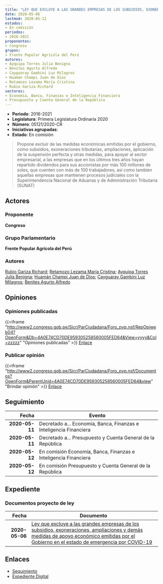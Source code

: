 ```yaml
---
title: "LEY QUE EXCLUYE A LAS GRANDES EMPRESAS DE LOS SUBSIDIOS, EXONERACIONES, AMPLIACIONES Y DEMÁS MEDIDAS DE APOYO ECONÓMICO EMITIDAS POR EL GOBIERNO EN EL ESTADO DE EMERGENCIA POR COVID-19"
date: 2020-05-06
lastmod: 2020-05-12
estados:
- En comisión
periodos:
- 2016-2021
proponentes:
- Congreso
grupos:
- Frente Popular Agrícola del Perú
autores:
- Ayquipa Torres Julia Benigna
- Benites Agurto Alfredo
- Cayguaray Gambini Luz Milagros
- Huamán Champi Juan de Dios
- Retamozo Lezama María Cristina
- Rubio Gariza Richard
sectores:
- Economía, Banca, Finanzas e Inteligencia Financiera
- Presupuesto y Cuenta General de la República
---
```

- **Periodo**: 2016-2021
- **Legislatura**: Primera Legislatura Ordinaria 2020
- **Número**: 05121/2020-CR
- **Iniciativas agrupadas**: 
- **Estado**: En comisión

> Propone excluir de las medidas económicas emitidas por el gobierno, como subsidios, exoneraciones tributarias, ampliaciones, aplicación de la suspensión perfecta y otras medidas, para apoyar al sector empresarial, a las empresas que en los últimos tres años hayan repartido dividendos para sus accionistas por más 100 millones de soles, que cuenten con más de 100 trabajadores, así como tambien aquellas empresas que mantienen procesos judiciales con la Superintendencia Nacional de Aduanas y de Administración Tributaria (SUNAT)


## Actores

### Proponente

**Congreso**

### Grupo Parlamentario

**Frente Popular Agrícola del Perú**

### Autores

[Rubio Gariza Richard](mailto:mailto:rrubio@congreso.gob.pe); [Retamozo Lezama María Cristina](mailto:mailto:mretamozo@congreso.gob.pe); [Ayquipa Torres Julia Benigna](mailto:mailto:jayquipa@congreso.gob.pe); [Huamán Champi Juan de Dios](mailto:mailto:jhuamanch@congreso.gob.pe); [Cayguaray Gambini Luz Milagros](mailto:mailto:lcayguaray@congreso.gob.pe); [Benites Agurto Alfredo](mailto:mailto:abenites@congreso.gob.pe)

## Opiniones

### Opiniones publicadas

{{<iframe "http://www2.congreso.gob.pe/Sicr/ParCiudadana/Foro_pvp.nsf/RepOpiweb04?OpenForm&Db=4A0E74CD70DE959305258560005FED64&View=yyyy&Col=zzzzz" "Opiniones publicadas" >}}
[Enlace](http://www2.congreso.gob.pe/Sicr/ParCiudadana/Foro_pvp.nsf/RepOpiweb04?OpenForm&Db=4A0E74CD70DE959305258560005FED64&View=yyyy&Col=zzzzz)

### Publicar opinión

{{<iframe "http://www2.congreso.gob.pe/Sicr/ParCiudadana/Foro_pvp.nsf/Documentos?OpenForm&ParentUnid=4A0E74CD70DE959305258560005FED64&view" "Brindar opinión" >}}
[Enlace](http://www2.congreso.gob.pe/Sicr/ParCiudadana/Foro_pvp.nsf/Documentos?OpenForm&ParentUnid=4A0E74CD70DE959305258560005FED64&view)


## Seguimiento

| Fecha | Evento |
|------:|--------|
| **2020-05-11** | Decretado a... Economía, Banca, Finanzas e Inteligencia Financiera |
| **2020-05-11** | Decretado a... Presupuesto y Cuenta General de la República |
| **2020-05-12** | En comisión Economía, Banca, Finanzas e Inteligencia Financiera |
| **2020-05-12** | En comisión Presupuesto y Cuenta General de la República |

## Expediente

### Documentos proyecto de ley

| Fecha | Documento |
|------:|-----------|
| **2020-05-06** | [Ley que excluye a las grandes empresas de los subsidios, exoneraciones, ampliaciones y demás medidas de apoyo económico emitidas por el Gobierno en el estado de emergencia por COVID-19](http://www.leyes.congreso.gob.pe/Documentos/2016_2021/Proyectos_de_Ley_y_de_Resoluciones_Legislativas/PL05121_20200506.pdf) |

## Enlaces

- [Seguimiento](http://www2.congreso.gob.pe/Sicr/TraDocEstProc/CLProLey2016.nsf/f7fff46988ca05b1052578e100829cc7/5509b345db73974c0525856000673a73?OpenDocument)
- [Expediente Digital](http://www2.congreso.gob.pe/Sicr/TraDocEstProc/Expvirt_2011.nsf/visbusqptramdoc1621/05121?opendocument)

